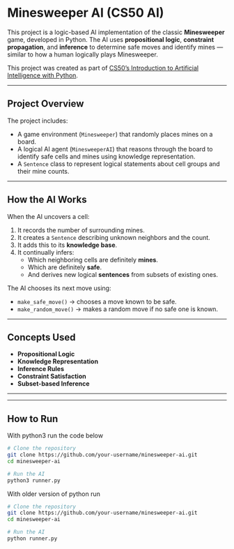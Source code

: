 # Minesweeper AI (CS50 AI)

This project is a logic-based AI implementation of the classic **Minesweeper** game, developed in Python. The AI uses **propositional logic**, **constraint propagation**, and **inference** to determine safe moves and identify mines — similar to how a human logically plays Minesweeper.

This project was created as part of [CS50’s Introduction to Artificial Intelligence with Python](https://cs50.harvard.edu/ai/).

---

## Project Overview

The project includes:
- A game environment (`Minesweeper`) that randomly places mines on a board.
- A logical AI agent (`MinesweeperAI`) that reasons through the board to identify safe cells and mines using knowledge representation.
- A `Sentence` class to represent logical statements about cell groups and their mine counts.

---

## How the AI Works

When the AI uncovers a cell:
1. It records the number of surrounding mines.
2. It creates a `Sentence` describing unknown neighbors and the count.
3. It adds this to its **knowledge base**.
4. It continually infers:
   - Which neighboring cells are definitely **mines**.
   - Which are definitely **safe**.
   - And derives new logical **sentences** from subsets of existing ones.

The AI chooses its next move using:
- `make_safe_move()` → chooses a move known to be safe.
- `make_random_move()` → makes a random move if no safe one is known.

---

## Concepts Used

- **Propositional Logic**
- **Knowledge Representation**
- **Inference Rules**
- **Constraint Satisfaction**
- **Subset-based Inference**

---


---

## How to Run

With python3 run the code below

```bash
# Clone the repository
git clone https://github.com/your-username/minesweeper-ai.git
cd minesweeper-ai

# Run the AI
python3 runner.py
```

With older version of python run

```bash
# Clone the repository
git clone https://github.com/your-username/minesweeper-ai.git
cd minesweeper-ai

# Run the AI
python runner.py
```

